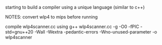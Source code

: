 starting to build a compiler using a unique language (similar to c++)



NOTES: convert wlp4 to mips before running

compile wlp4scanner.cc using g++ wlp4scanner.cc -g -O0 -fPIC -std=gnu++20 -Wall -Wextra -pedantic-errors -Wno-unused-parameter -o wlp4scanner
